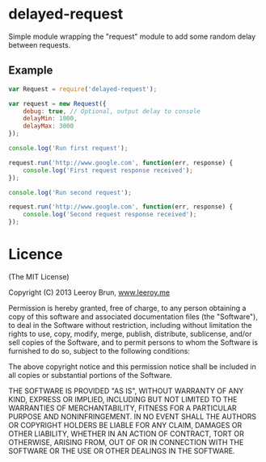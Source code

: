 delayed-request
===============

Simple module wrapping the "request" module to add some random delay between requests.

## Example

```javascript
var Request = require('delayed-request');

var request = new Request({
	debug: true, // Optional, output delay to console
	delayMin: 1000,
	delayMax: 3000
});

console.log('Run first request');

request.run('http://www.google.com', function(err, response) {
	console.log('First request response received');
});

console.log('Run second request');

request.run('http://www.google.com', function(err, response) {
	console.log('Second request response received');
});
```

Licence
======================
(The MIT License)

Copyright (C) 2013 Leeroy Brun, www.leeroy.me

Permission is hereby granted, free of charge, to any person obtaining a copy of this software and associated documentation files (the "Software"), to deal in the Software without restriction, including without limitation the rights to use, copy, modify, merge, publish, distribute, sublicense, and/or sell copies of the Software, and to permit persons to whom the Software is furnished to do so, subject to the following conditions:

The above copyright notice and this permission notice shall be included in all copies or substantial portions of the Software.

THE SOFTWARE IS PROVIDED "AS IS", WITHOUT WARRANTY OF ANY KIND, EXPRESS OR IMPLIED, INCLUDING BUT NOT LIMITED TO THE WARRANTIES OF MERCHANTABILITY, FITNESS FOR A PARTICULAR PURPOSE AND NONINFRINGEMENT. IN NO EVENT SHALL THE AUTHORS OR COPYRIGHT HOLDERS BE LIABLE FOR ANY CLAIM, DAMAGES OR OTHER LIABILITY, WHETHER IN AN ACTION OF CONTRACT, TORT OR OTHERWISE, ARISING FROM, OUT OF OR IN CONNECTION WITH THE SOFTWARE OR THE USE OR OTHER DEALINGS IN THE SOFTWARE.